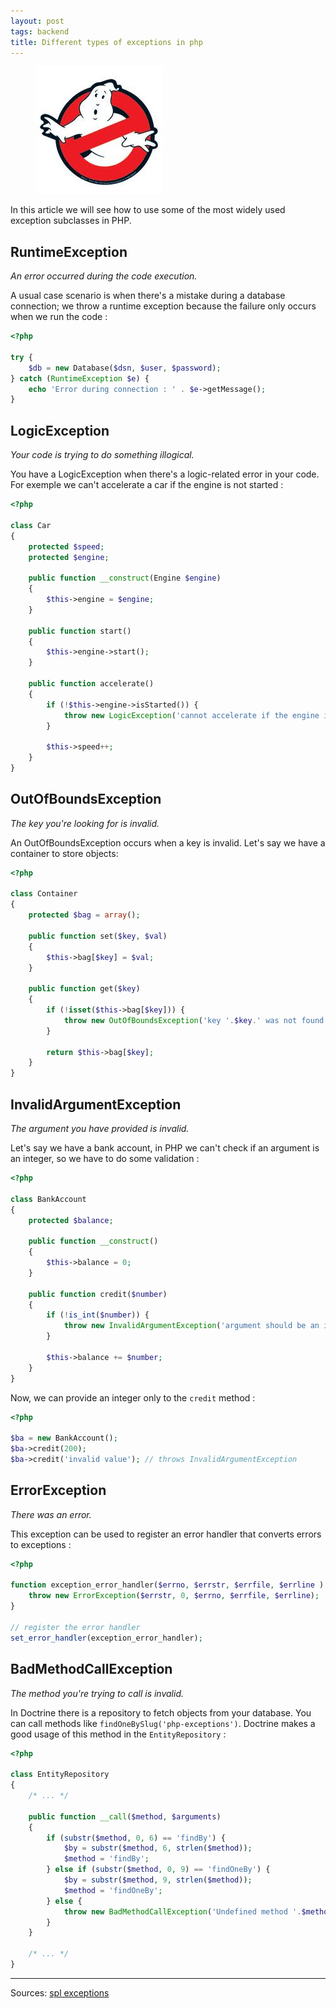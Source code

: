 ```yaml
---
layout: post
tags: backend
title: Different types of exceptions in php
---
```


<figure>
    <img src="/assets/images/2011-php-exception-usage/ghost_buster.jpeg" alt="differente types of php exceptions" />
</figure>

In this article we will see how to use some of the most widely used exception subclasses in PHP.

## RuntimeException

_An error occurred during the code execution._

A usual case scenario is when there's a mistake during a database connection; we throw a runtime exception because the failure only occurs when we run the code :

```php
<?php

try {
    $db = new Database($dsn, $user, $password);
} catch (RuntimeException $e) {
    echo 'Error during connection : ' . $e->getMessage();
}
```

## LogicException

_Your code is trying to do something illogical._

You have a LogicException when there's a logic-related error in your code. For exemple we can't accelerate a car if the engine is not started :

```php
<?php

class Car
{
    protected $speed;
    protected $engine;

    public function __construct(Engine $engine)
    {
        $this->engine = $engine;
    }

    public function start()
    {
        $this->engine->start();
    }

    public function accelerate()
    {
        if (!$this->engine->isStarted()) {
            throw new LogicException('cannot accelerate if the engine is not started');
        }

        $this->speed++;
    }
}
```

## OutOfBoundsException

_The key you're looking for is invalid._

An OutOfBoundsException occurs when a key is invalid. Let's say we have a container to store objects:

```php
<?php

class Container
{
    protected $bag = array();

    public function set($key, $val)
    {
        $this->bag[$key] = $val;
    }

    public function get($key)
    {
        if (!isset($this->bag[$key])) {
            throw new OutOfBoundsException('key '.$key.' was not found in the container');
        }

        return $this->bag[$key];
    }
}
```

## InvalidArgumentException

_The argument you have provided is invalid._

Let's say we have a bank account, in PHP we can't check if an argument is an integer, so we have to do some validation :

```php
<?php

class BankAccount
{
    protected $balance;

    public function __construct()
    {
        $this->balance = 0;
    }

    public function credit($number)
    {
        if (!is_int($number)) {
            throw new InvalidArgumentException('argument should be an integer');
        }

        $this->balance += $number;
    }
}
```

Now, we can provide an integer only to the <code>credit</code> method :

```php
<?php

$ba = new BankAccount();
$ba->credit(200);
$ba->credit('invalid value'); // throws InvalidArgumentException
```

## ErrorException

_There was an error._

This exception can be used to register an error handler that converts errors to exceptions :

```php
<?php

function exception_error_handler($errno, $errstr, $errfile, $errline ) {
    throw new ErrorException($errstr, 0, $errno, $errfile, $errline);
}

// register the error handler
set_error_handler(exception_error_handler);
```

## BadMethodCallException

_The method you're trying to call is invalid._

In Doctrine there is a repository to fetch objects from your database. You can call methods like `findOneBySlug('php-exceptions')`. Doctrine makes a good usage of this method in the `EntityRepository` :

```php
<?php

class EntityRepository
{
    /* ... */

    public function __call($method, $arguments)
    {
        if (substr($method, 0, 6) == 'findBy') {
            $by = substr($method, 6, strlen($method));
            $method = 'findBy';
        } else if (substr($method, 0, 9) == 'findOneBy') {
            $by = substr($method, 9, strlen($method));
            $method = 'findOneBy';
        } else {
            throw new BadMethodCallException('Undefined method '.$method);
        }
    }

    /* ... */
}
```

<hr/>

Sources: [spl exceptions](http://www.php.net/manual/en/spl.exceptions.php)
